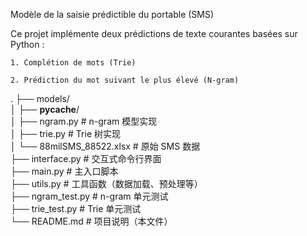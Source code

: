 Modèle de la saisie prédictible du portable (SMS)
  
Ce projet implémente deux prédictions de texte courantes basées sur Python :
    
    1. Complétion de mots (Trie)
    
    2. Prédiction du mot suivant le plus élevé (N-gram)

.
├── models/  
│   ├── __pycache__/  
│   ├── ngram.py             # n-gram 模型实现  
│   ├── trie.py              # Trie 树实现  
│   └── 88milSMS_88522.xlsx  # 原始 SMS 数据  
├── interface.py             # 交互式命令行界面  
├── main.py                  # 主入口脚本  
├── utils.py                 # 工具函数（数据加载、预处理等）  
├── ngram_test.py            # n-gram 单元测试  
├── trie_test.py             # Trie 单元测试  
└── README.md                # 项目说明（本文件）
